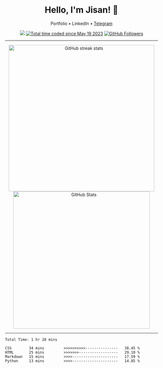 <!-- Jisan -->
<h1 align="center">Hello, I'm Jisan! 👋</h1>

<p align="center">
  Portfolio •
  LinkedIn •
  <a href="[Your Twitter Profile URL]">Telegram</a>
</p>

<!-- Counts -->
<p align="center">
  <a href="https://hits.seeyoufarm.com"><img src="https://hits.seeyoufarm.com/api/count/incr/badge.svg?url=https%3A%2F%2Fgithub.com%2FJisan09&count_bg=%232F7BAF&title_bg=%23555555&icon=anaconda.svg&icon_color=%23E7E7E7&title=Account+Hits&edge_flat=false"/></a>
  <a href="https://wakatime.com/@59020bc3-9b8e-41db-b0cc-57a751565bc6"><img src="https://wakatime.com/badge/user/59020bc3-9b8e-41db-b0cc-57a751565bc6.svg?style=flat" alt="Total time coded since May 19 2023" /></a>
  <a href="https://github.com/jisan09?tab=followers"><img src="https://img.shields.io/github/followers/jisan09?logo=github" alt="GitHub Followers" /></a>
</p>

---

<!-- GitHub Stats -->
<p align="center">
  <img src="https://streak-stats.demolab.com/?user=jisan09&theme=transparent" alt="GitHub streak stats" width="480" />
  <img src="https://github-readme-stats.vercel.app/api?username=Jisan09&show_icons=true&theme=transparent&rank_icon=github&count_private=true" alt="GitHub Stats" width="450" /> 
</p>

---

<!--START_SECTION:waka-->

```text
Total Time: 1 hr 28 mins

CSS        34 mins         >>>>>>>>>>---------------   38.45 %
HTML       25 mins         >>>>>>>------------------   29.10 %
Markdown   15 mins         >>>>---------------------   17.59 %
Python     13 mins         >>>>---------------------   14.85 %
```

<!--END_SECTION:waka-->
 

